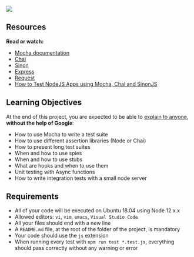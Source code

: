 ![](https://s3.amazonaws.com/alx-intranet.hbtn.io/uploads/medias/2019/12/90f79a666e174e6c4ffc.jpeg?X-Amz-Algorithm=AWS4-HMAC-SHA256&X-Amz-Credential=AKIARDDGGGOUSBVO6H7D%2F20241203%2Fus-east-1%2Fs3%2Faws4_request&X-Amz-Date=20241203T154452Z&X-Amz-Expires=86400&X-Amz-SignedHeaders=host&X-Amz-Signature=3986e3832e68616534644e4c3a12b9c5691f99bef71f1e51104a5125a405df8f)

Resources
---------

**Read or watch:**

*   [Mocha documentation](/rltoken/Gx5mfX41__cc2hwepcl0aA "Mocha documentation")
*   [Chai](/rltoken/Rs3SrSdr9OxPp-4099A0cg "Chai")
*   [Sinon](/rltoken/5KsW5N9sG3sGWW3z-jkNwA "Sinon")
*   [Express](/rltoken/Jq58SNUh8jcZqKoFcuOQdw "Express")
*   [Request](/rltoken/FcJfzr2jUJSj8Xp3z9L1wg "Request")
*   [How to Test NodeJS Apps using Mocha, Chai and SinonJS](/rltoken/HwB8gViDosy8znk7H9i4Pw "How to Test NodeJS Apps using Mocha, Chai and SinonJS")

Learning Objectives
-------------------

At the end of this project, you are expected to be able to [explain to anyone](/rltoken/Ge846tiklKJNUSNh60IR7w "explain to anyone"), **without the help of Google**:

*   How to use Mocha to write a test suite
*   How to use different assertion libraries (Node or Chai)
*   How to present long test suites
*   When and how to use spies
*   When and how to use stubs
*   What are hooks and when to use them
*   Unit testing with Async functions
*   How to write integration tests with a small node server

Requirements
------------

*   All of your code will be executed on Ubuntu 18.04 using Node 12.x.x
*   Allowed editors: `vi`, `vim`, `emacs`, `Visual Studio Code`
*   All your files should end with a new line
*   A `README.md` file, at the root of the folder of the project, is mandatory
*   Your code should use the `js` extension
*   When running every test with `npm run test *.test.js`, everything should pass correctly without any warning or error
